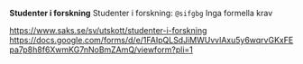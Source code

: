 **Studenter i forskning**
Studenter i forskning: `@sifgbg`
Inga formella krav

https://www.saks.se/sv/utskott/studenter-i-forskning
https://docs.google.com/forms/d/e/1FAIpQLSdJiMWUvvlAxu5y6wqrvGKxFEpa7p8h8f6XwmKG7nNoBmZAmQ/viewform?pli=1